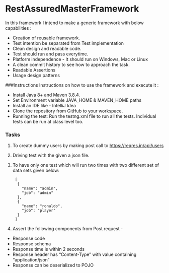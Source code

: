 # RestAssuredMasterFramework


In this framework I intend to make a generic framework with below capabilities :
- Creation of reusable framework.
- Test intention be separated from Test implementation
- Clean design and readable code.
- Test should run and pass everytime.
- Platform independence - It should run on Windows, Mac or Linux
- A clean commit history to see how to approach the task.
- Readable Assertions
- Usage design patterns

###Instructions 
Instructions on how to use the framework and execute it : 

- Install Java 8+ and Maven 3.8.4.
- Set Environment variable JAVA_HOME & MAVEN_HOME paths
- Install an IDE like - IntelliJ Idea
- Clone the repository from GitHub to your workspace.
- Running the test: Run the testng.xml file to run all the tests. Individual tests can be run at class level too.


### Tasks

1. To create dummy users by making post call to https://reqres.in/api/users


2. Driving test with the given a json file.


3. To have only one test which will run two times with two different set of data sets
        given below:
       
        [
         {
           "name": "admin",
           "job": "admin"
         },
         {
           "name": "ronaldo",
           "job": "player"
         }
        ]
        
4. Assert the following components from Post request -
- Response code
- Response schema
- Response time is within 2 seconds
- Response header has “Content-Type” with value containing “application/json”
- Response can be deserialized to POJO
